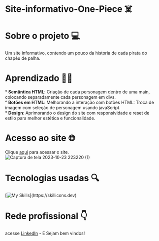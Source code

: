 # Site-informativo-One-Piece ☠️

# Sobre o projeto 💻
Um site informativo, contendo um pouco da historia de cada pirata do chapéu de palha.

# Aprendizado 👨‍💻
° <b>Semântica HTML</b>: Criação de cada personagem dentro de uma main, colocando separadamente cada personagem em divs.<br>
° <b>Botões em HTML</b>: Melhorando a interação com botões HTML: Troca de imagem com seleção de personagem usando javaScript.<br>
° <b>Design</b>: Aprimorando o design do site com responsividade e reset de estilo para melhor estética e funcionalidade.

# Acesso ao site 🌐
 Clique [aqui](https://one-piece-tripulantes.web.app/) para acessar o site.<br>
![Captura de tela 2023-10-23 223220 (1)](https://github.com/FelipeCXavier/Site-informativo-One-Piece-/assets/102839534/6a495506-3f44-4756-a731-902a383f1ebf)



# Tecnologias usadas 🔍
[![My Skills](https://skillicons.dev/icons?i=js,html,css,)](https://skillicons.dev)

# Rede profissional 👇
acesse [LinkedIn](https://www.linkedin.com/in/felipexavier2/) - E Sejam bem vindos!

